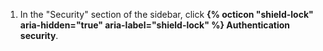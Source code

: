 1. In the "Security" section of the sidebar, click **{% octicon "shield-lock" aria-hidden="true" aria-label="shield-lock" %} Authentication security**.
